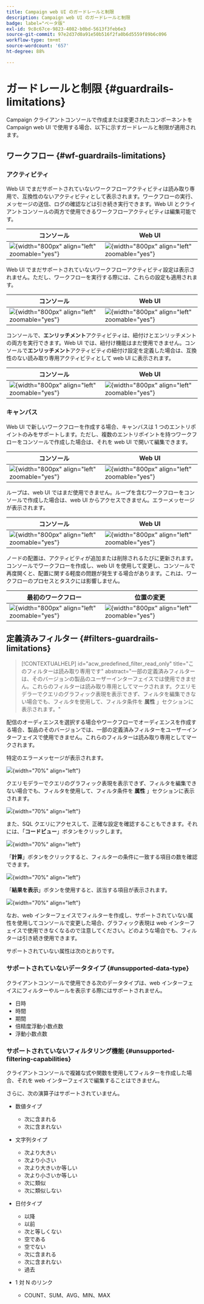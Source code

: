 ```yaml
---
title: Campaign web UI のガードレールと制限
description: Campaign web UI のガードレールと制限
badge: label="ベータ版"
exl-id: 9c8c67ce-9823-4082-b0bd-5613f3feb6e3
source-git-commit: 97e2d37d0a91e50b516f2fa0b6d5559f89b6c096
workflow-type: tm+mt
source-wordcount: '657'
ht-degree: 88%

---
```


# ガードレールと制限 {#guardrails-limitations}

Campaign クライアントコンソールで作成または変更されたコンポーネントを Campaign web UI で使用する場合、以下に示すガードレールと制限が適用されます。

## ワークフロー {#wf-guardrails-limitations}

### アクティビティ

Web UI でまだサポートされていないワークフローアクティビティは読み取り専用で、互換性のないアクティビティとして表示されます。ワークフローの実行、メッセージの送信、ログの確認などは引き続き実行できます。Web UI とクライアントコンソールの両方で使用できるワークフローアクティビティは編集可能です。

| コンソール | Web UI |
| --- | --- |
| ![](assets/limitations-activities-console.png){width="800px" align="left" zoomable="yes"} | ![](assets/limitations-activities-web.png){width="800px" align="left" zoomable="yes"} |

Web UI でまだサポートされていないワークフローアクティビティ設定は表示されません。ただし、ワークフローを実行する際には、これらの設定も適用されます。

| コンソール | Web UI |
| --- | --- |
| ![](assets/limitations-options-console.png){width="800px" align="left" zoomable="yes"} | ![](assets/limitations-options-web.png){width="800px" align="left" zoomable="yes"} |

コンソールで、**エンリッチメント**&#x200B;アクティビティは、紐付けとエンリッチメントの両方を実行できます。Web UI では、紐付け機能はまだ使用できません。コンソールで&#x200B;**エンリッチメント**&#x200B;アクティビティの紐付け設定を定義した場合は、互換性のない読み取り専用アクティビティとして web UI に表示されます。

| コンソール | Web UI |
| --- | --- |
| ![](assets/limitations-options-console.png){width="800px" align="left" zoomable="yes"} | ![](assets/limitations-options-web.png){width="800px" align="left" zoomable="yes"} |

### キャンバス

Web UI で新しいワークフローを作成する場合、キャンバスは 1 つのエントリポイントのみをサポートします。ただし、複数のエントリポイントを持つワークフローをコンソールで作成した場合は、それを web UI で開いて編集できます。

| コンソール | Web UI |
| --- | --- |
| ![](assets/limitations-multiple-console.png){width="800px" align="left" zoomable="yes"} | ![](assets/limitations-multiple-web.png){width="800px" align="left" zoomable="yes"} |

ループは、web UI ではまだ使用できません。ループを含むワークフローをコンソールで作成した場合は、web UI からアクセスできません。エラーメッセージが表示されます。

| コンソール | Web UI |
| --- | --- |
| ![](assets/limitations-loops-console.png){width="800px" align="left" zoomable="yes"} | ![](assets/limitations-loops-web.png){width="800px" align="left" zoomable="yes"} |

ノードの配置は、アクティビティが追加または削除されるたびに更新されます。コンソールでワークフローを作成し、web UI を使用して変更し、コンソールで再度開くと、配置に関する軽度の問題が発生する場合があります。これは、ワークフローのプロセスとタスクには影響しません。

| 最初のワークフロー | 位置の変更 |
| --- | --- |
| ![](assets/limitations-positioning1.png){width="800px" align="left" zoomable="yes"} | ![](assets/limitations-positioning2.png){width="800px" align="left" zoomable="yes"} |

## 定義済みフィルター {#filters-guardrails-limitations}

>[!CONTEXTUALHELP]
>id="acw_predefined_filter_read_only"
>title="このフィルターは読み取り専用です"
>abstract="一部の定義済みフィルターは、そのバージョンの製品のユーザーインターフェイスでは使用できません。これらのフィルターは読み取り専用としてマークされます。クエリモデラーでクエリのグラフィック表現を表示できず、フィルタを編集できない場合でも、フィルタを使用して、フィルタ条件を **属性** 」セクションに表示されます。"

配信のオーディエンスを選択する場合やワークフローでオーディエンスを作成する場合、製品のそのバージョンでは、一部の定義済みフィルターをユーザーインターフェイスで使用できません。これらのフィルターは読み取り専用としてマークされます。

特定のエラーメッセージが表示されます。

![](assets/filter-unavailable.png){width="70%" align="left"}

クエリモデラーでクエリのグラフィック表現を表示できず、フィルタを編集できない場合でも、フィルタを使用して、フィルタ条件を **属性** 」セクションに表示されます。

![](assets/rule-edit.png){width="70%" align="left"}

また、SQL クエリにアクセスして、正確な設定を確認することもできます。それには、「**コードビュー**」ボタンをクリックします。

![](assets/rule-code-view.png){width="70%" align="left"}

「**計算**」ボタンをクリックすると、フィルターの条件に一致する項目の数を確認できます。

![](assets/rule-calculate.png){width="70%" align="left"}

「**結果を表示**」ボタンを使用すると、該当する項目が表示されます。

![](assets/rule-view-results.png){width="70%" align="left"}

なお、web インターフェイスでフィルターを作成し、サポートされていない属性を使用してコンソールで変更した場合、グラフィック表現は web インターフェイスで使用できなくなるので注意してください。どのような場合でも、フィルターは引き続き使用できます。

サポートされていない属性は次のとおりです。

### サポートされていないデータタイプ {#unsupported-data-type}

クライアントコンソールで使用できる次のデータタイプは、web インターフェイスにフィルターやルールを表示する際にはサポートされません。

* 日時
* 時間
* 期間
* 倍精度浮動小数点数
* 浮動小数点数

### サポートされていないフィルタリング機能 {#unsupported-filtering-capabilities}

クライアントコンソールで複雑な式や関数を使用してフィルターを作成した場合、それを web インターフェイスで編集することはできません。

さらに、次の演算子はサポートされていません。

* 数値タイプ
   * 次に含まれる
   * 次に含まれない

* 文字列タイプ
   * 次より大きい
   * 次より小さい
   * 次より大きいか等しい
   * 次より小さいか等しい
   * 次に類似
   * 次に類似しない

* 日付タイプ
   * 以降
   * 以前
   * 次と等しくない
   * 空である
   * 空でない
   * 次に含まれる
   * 次に含まれない
   * 過去

* 1 対 N のリンク
   * COUNT、SUM、AVG、MIN、MAX
